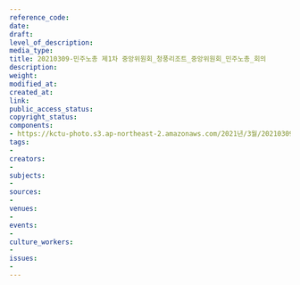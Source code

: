 ```yaml
---
reference_code: 
date: 
draft: 
level_of_description: 
media_type: 
title: 20210309-민주노총 제1차 중앙위원회_청풍리조트_중앙위원회_민주노총_회의
description: 
weight: 
modified_at: 
created_at: 
link: 
public_access_status: 
copyright_status: 
components:
- https://kctu-photo.s3.ap-northeast-2.amazonaws.com/2021년/3월/20210309-민주노총+제1차+중앙위원회_청풍리조트_중앙위원회_민주노총_회의/_5D43517.jpg
tags:
- 
creators:
- 
subjects:
- 
sources:
- 
venues:
- 
events:
- 
culture_workers:
- 
issues:
- 
---
```


